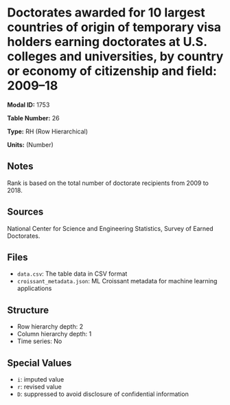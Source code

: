 # Doctorates awarded for 10 largest countries of origin of temporary visa holders earning doctorates at U.S. colleges and universities, by country or economy of citizenship and field: 2009&#8211;18

**Modal ID:** 1753

**Table Number:** 26

**Type:** RH (Row Hierarchical)

**Units:** (Number)

## Notes

Rank is based on the total number of doctorate recipients from 2009 to 2018.

## Sources

National Center for Science and Engineering Statistics, Survey of Earned Doctorates.

## Files

- `data.csv`: The table data in CSV format
- `croissant_metadata.json`: ML Croissant metadata for machine learning applications

## Structure

- Row hierarchy depth: 2
- Column hierarchy depth: 1
- Time series: No

## Special Values

- `i`: imputed value
- `r`: revised value
- `D`: suppressed to avoid disclosure of confidential information
